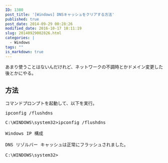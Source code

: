 ```yaml
---
ID: 1380
post_title: '[Windows] DNSキャッシュをクリアする方法'
published: true
post_date: 2014-09-29 00:28:26
modified_date: 2016-10-17 10:11:19
slug: 20140929002826.html
categories: |
  - Windows
tags: ""
is_markdown: true
---
```

あまり使うことはないんだけれど、ネットワークの不調時とかドメイン変更した後とかにやる。
<!--more-->
<h2>方法</h2>
コマンドプロンプトを起動して、以下を実行。
<pre>ipconfig /flushdns</pre>

<pre class="cmd">C:\WINDOWS\system32>ipconfig /flushdns

Windows IP 構成

DNS リゾルバー キャッシュは正常にフラッシュされました。

C:\WINDOWS\system32></pre>